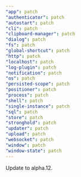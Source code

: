```yaml
---
"app": patch
"authenticator": patch
"autostart": patch
"cli": patch
"clipboard-manager": patch
"dialog": patch
"fs": patch
"global-shortcut": patch
"http": patch
"localhost": patch
"log-plugin": patch
"notification": patch
"os": patch
"persisted-scope": patch
"positioner": patch
"process": patch
"shell": patch
"single-instance": patch
"sql": patch
"store": patch
"stronghold": patch
"updater": patch
"upload": patch
"websocket": patch
"window": patch
"window-state": patch
---
```


Update to alpha.12.
